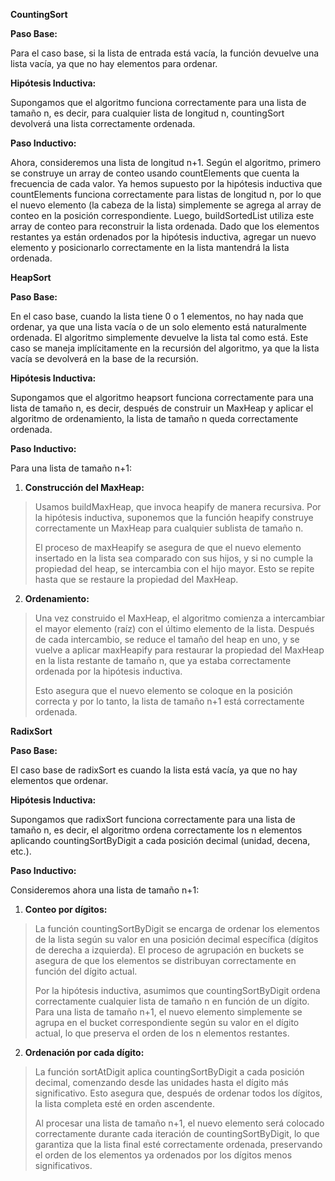 **CountingSort**

**Paso Base:**

Para el caso base, si la lista de entrada está vacía, la función
devuelve una lista vacía, ya que no hay elementos para ordenar.

**Hipótesis Inductiva:**

Supongamos que el algoritmo funciona correctamente para una lista de
tamaño n, es decir, para cualquier lista de longitud n, countingSort
devolverá una lista correctamente ordenada.

**Paso Inductivo:**

Ahora, consideremos una lista de longitud n+1. Según el algoritmo,
primero se construye un array de conteo usando countElements que cuenta
la frecuencia de cada valor. Ya hemos supuesto por la hipótesis
inductiva que countElements funciona correctamente para listas de
longitud n, por lo que el nuevo elemento (la cabeza de la lista)
simplemente se agrega al array de conteo en la posición correspondiente.
Luego, buildSortedList utiliza este array de conteo para reconstruir la
lista ordenada. Dado que los elementos restantes ya están ordenados por
la hipótesis inductiva, agregar un nuevo elemento y posicionarlo
correctamente en la lista mantendrá la lista ordenada.

**HeapSort**

**Paso Base:**

En el caso base, cuando la lista tiene 0 o 1 elementos, no hay nada que
ordenar, ya que una lista vacía o de un solo elemento está naturalmente
ordenada. El algoritmo simplemente devuelve la lista tal como está. Este
caso se maneja implícitamente en la recursión del algoritmo, ya que la
lista vacía se devolverá en la base de la recursión.

**Hipótesis Inductiva:**

Supongamos que el algoritmo heapsort funciona correctamente para una
lista de tamaño n, es decir, después de construir un MaxHeap y aplicar
el algoritmo de ordenamiento, la lista de tamaño n queda correctamente
ordenada.

**Paso Inductivo:**

Para una lista de tamaño n+1:

1.  **Construcción del MaxHeap:**

> Usamos buildMaxHeap, que invoca heapify de manera recursiva. Por la
> hipótesis inductiva, suponemos que la función heapify construye
> correctamente un MaxHeap para cualquier sublista de tamaño n.
>
> El proceso de maxHeapify se asegura de que el nuevo elemento insertado
> en la lista sea comparado con sus hijos, y si no cumple la propiedad
> del heap, se intercambia con el hijo mayor. Esto se repite hasta que
> se restaure la propiedad del MaxHeap.

2.  **Ordenamiento:**

> Una vez construido el MaxHeap, el algoritmo comienza a intercambiar el
> mayor elemento (raíz) con el último elemento de la lista. Después de
> cada intercambio, se reduce el tamaño del heap en uno, y se vuelve a
> aplicar maxHeapify para restaurar la propiedad del MaxHeap en la lista
> restante de tamaño n, que ya estaba correctamente ordenada por la
> hipótesis inductiva.
>
> Esto asegura que el nuevo elemento se coloque en la posición correcta
> y por lo tanto, la lista de tamaño n+1 está correctamente ordenada.

**RadixSort**

**Paso Base:**

El caso base de radixSort es cuando la lista está vacía, ya que no hay
elementos que ordenar.

**Hipótesis Inductiva:**

Supongamos que radixSort funciona correctamente para una lista de tamaño
n, es decir, el algoritmo ordena correctamente los n elementos aplicando
countingSortByDigit a cada posición decimal (unidad, decena, etc.).

**Paso Inductivo:**

Consideremos ahora una lista de tamaño n+1:

1.  **Conteo por dígitos:**

> La función countingSortByDigit se encarga de ordenar los elementos de
> la lista según su valor en una posición decimal específica (dígitos de
> derecha a izquierda). El proceso de agrupación en buckets se asegura
> de que los elementos se distribuyan correctamente en función del
> dígito actual.
>
> Por la hipótesis inductiva, asumimos que countingSortByDigit ordena
> correctamente cualquier lista de tamaño n en función de un dígito.
> Para una lista de tamaño n+1, el nuevo elemento simplemente se agrupa
> en el bucket correspondiente según su valor en el dígito actual, lo
> que preserva el orden de los n elementos restantes.

2.  **Ordenación por cada dígito:**

> La función sortAtDigit aplica countingSortByDigit a cada posición
> decimal, comenzando desde las unidades hasta el dígito más
> significativo. Esto asegura que, después de ordenar todos los dígitos,
> la lista completa esté en orden ascendente.
>
> Al procesar una lista de tamaño n+1, el nuevo elemento será colocado
> correctamente durante cada iteración de countingSortByDigit, lo que
> garantiza que la lista final esté correctamente ordenada, preservando
> el orden de los elementos ya ordenados por los dígitos menos
> significativos.

